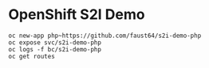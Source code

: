 # OpenShift S2I Demo

```
oc new-app php~https://github.com/faust64/s2i-demo-php
oc expose svc/s2i-demo-php
oc logs -f bc/s2i-demo-php
oc get routes
```
